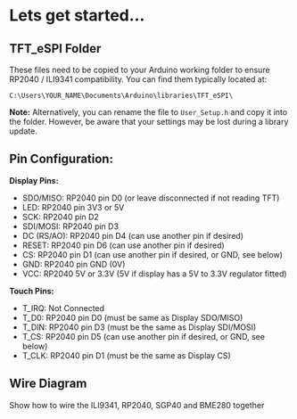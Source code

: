 
# Lets get started...


## TFT_eSPI Folder

These files need to be copied to your Arduino working folder to ensure RP2040 / ILI9341 compatibility. You can find them typically located at:
```
C:\Users\YOUR_NAME\Documents\Arduino\libraries\TFT_eSPI\ 
```
**Note:**
Alternatively, you can rename the file to `User_Setup.h` and copy it into the folder. However, be aware that your settings may be lost during a library update.


## Pin Configuration:

**Display Pins:**
- SDO/MISO: RP2040 pin D0 (or leave disconnected if not reading TFT)
- LED: RP2040 pin 3V3 or 5V
- SCK: RP2040 pin D2
- SDI/MOSI: RP2040 pin D3
- DC (RS/AO): RP2040 pin D4 (can use another pin if desired)
- RESET: RP2040 pin D6 (can use another pin if desired)
- CS: RP2040 pin D1 (can use another pin if desired, or GND, see below)
- GND: RP2040 pin GND (0V)
- VCC: RP2040 5V or 3.3V (5V if display has a 5V to 3.3V regulator fitted)

**Touch Pins:**
- T_IRQ: Not Connected
- T_D0: RP2040 pin D0 (must be same as Display SDO/MISO)
- T_DIN: RP2040 pin D3 (must be the same as Display SDI/MOSI)
- T_CS: RP2040 pin D5 (can use another pin if desired, or GND, see below)
- T_CLK: RP2040 pin D1 (must be the same as Display CS)

## Wire Diagram
Show how to wire the ILI9341, RP2040, SGP40 and BME280 together
